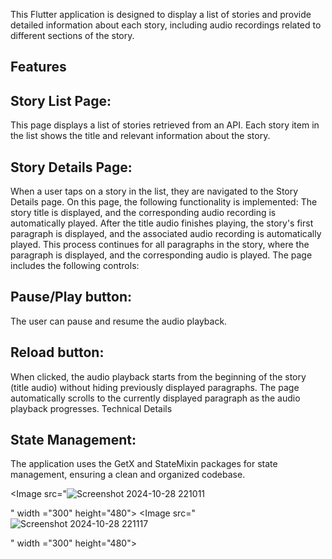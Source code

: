 This Flutter application is designed to display a list of stories and provide detailed information about each story, including audio recordings related to different sections of the story.

## Features
## Story List Page:
This page displays a list of stories retrieved from an API.
Each story item in the list shows the title and relevant information about the story.

## Story Details Page:
When a user taps on a story in the list, they are navigated to the Story Details page.
On this page, the following functionality is implemented:
The story title is displayed, and the corresponding audio recording is automatically played.
After the title audio finishes playing, the story's first paragraph is displayed, and the associated audio recording is automatically played.
This process continues for all paragraphs in the story, where the paragraph is displayed, and the corresponding audio is played.
The page includes the following controls:
## Pause/Play button: 
The user can pause and resume the audio playback.
## Reload button:
When clicked, the audio playback starts from the beginning of the story (title audio) without hiding previously displayed paragraphs.
The page automatically scrolls to the currently displayed paragraph as the audio playback progresses.
Technical Details
## State Management:
The application uses the GetX and StateMixin packages for state management, ensuring a clean and organized codebase.

<Image src="![Screenshot 2024-10-28 221011](https://github.com/user-attachments/assets/e18fe38c-45ed-4047-806b-90e805f11239)

" width ="300" height="480">   <Image src="![Screenshot 2024-10-28 221117](https://github.com/user-attachments/assets/e5c6afb6-465c-442a-a028-b752837c50a1)

" width ="300" height="480"> 
